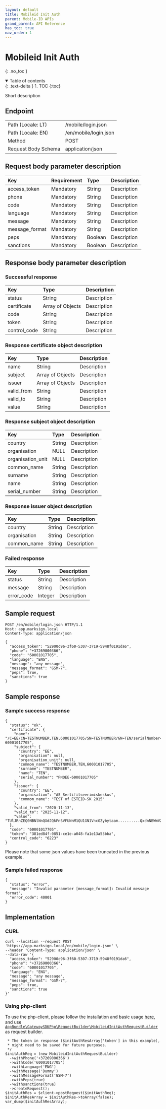 ```yaml
---
layout: default
title: Mobileid Init Auth
parent: Mobile-ID APIs
grand_parent: API Reference
has_toc: true
nav_order: 1
---
```


# Mobileid Init Auth
{: .no_toc }

<details open markdown="block">
  <summary>
    Table of contents
  </summary>
  {: .text-delta }
1. TOC
{:toc}
</details>

Short description

## Endpoint

<table>
  <tbody>
    <tr>
      <td>Path (Locale: LT)</td>
      <td>/mobile/login.json</td>
    </tr>
    <tr>
      <td>Path (Locale: EN)</td>
      <td>/en/mobile/login.json</td>
    </tr>
    <tr>
      <td>Method</td>
      <td>POST</td>
    </tr>
    <tr>
      <td>Request Body Schema</td>
      <td>application/json</td>
    </tr>
  </tbody>
</table>



## Request body parameter description

| Key | Requirement | Type | Description |
| :--- | :--- | :--- | :--- |
| access_token | Mandatory | String | Description |
| phone | Mandatory | String | Description |
| code | Mandatory | String | Description |
| language | Mandatory | String | Description |
| message | Mandatory | String | Description |
| message_format | Mandatory | String | Description |
| peps | Mandatory | Boolean | Description |
| sanctions | Mandatory | Boolean | Description |



## Response body parameter description

### Successful response

| Key | Type | Description |
| :--- | :--- | :--- |
| status | String | Description |
| certificate | Array of Objects | Description |
| code | String | Description |
| token | String | Description |
| control_code | String | Description |

### Response certificate object description

| Key | Type | Description |
| :--- | :--- | :--- |
| name | String | Description |
| subject | Array of Objects | Description |
| issuer | Array of Objects | Description |
| valid_from | String | Description |
| valid_to | String | Description |
| value | String | Description |

### Response subject object description

| Key | Type | Description |
| :--- | :--- | :--- |
| country | String | Description |
| organisation | NULL | Description |
| organisation_unit | NULL | Description |
| common_name | String | Description |
| surname | String | Description |
| name | String | Description |
| serial_number | String | Description |

### Response issuer object description

| Key | Type | Description |
| :--- | :--- | :--- |
| country | String | Description |
| organisation | String | Description |
| common_name | String | Description |



### Failed response

| Key | Type | Description |
| :--- | :--- | :--- |
| status | String | Description |
| message | String | Description |
| error_code | Integer | Description |



## Sample request

```
POST /en/mobile/login.json HTTP/1.1
Host: app.marksign.local
Content-Type: application/json

{
  "access_token": "52900c96-3f60-5307-3719-5948f0191da6",
  "phone": "+37269000366",
  "code": "60001017705",
  "language": "ENG",
  "message": "any message",
  "message_format": "GSM-7",
  "peps": true,
  "sanctions": true
}
```

## Sample response

### Sample success response

```
{
  "status": "ok",
  "certificate": {
    "name": "/C=EE/CN=TESTNUMBER,TEN,60001017705/SN=TESTNUMBER/GN=TEN/serialNumber=PNOEE-60001017705",
    "subject": {
      "country": "EE",
      "organisation": null,
      "organisation_unit": null,
      "common_name": "TESTNUMBER,TEN,60001017705",
      "surname": "TESTNUMBER",
      "name": "TEN",
      "serial_number": "PNOEE-60001017705"
    },
    "issuer": {
      "country": "EE",
      "organisation": "AS Sertifitseerimiskeskus",
      "common_name": "TEST of ESTEID-SK 2015"
    },
    "valid_from": "2020-11-13",
    "valid_to": "2025-11-12",
    "value": "TUlJRnZEQ0NBNlNnQXdJQkFnSVFUNnM1QU1GN1VncGZybytaam..........QxdnNBWmVZRGlveURtejVEaVg5QUlPWUtkWVhxOGZRT2k3ND0="
  },
  "code": "60001017705",
  "token": "381ed84f-0851-ce1e-a048-fa1e13a53bba",
  "control_code": "6223"
}
```

Please note that some json values have been truncated in the previous example.

### Sample failed response

```
{
  "status": "error",
  "message": "Invalid parameter [message_format]: Invalid message format",
  "error_code": 40001
}
```

## Implementation

### CURL

```
curl --location --request POST 'https://app.marksign.local/en/mobile/login.json' \
--header 'Content-Type: application/json' \
--data-raw '{
  "access_token": "52900c96-3f60-5307-3719-5948f0191da6",
  "phone": "+37269000366",
  "code": "60001017705",
  "language": "ENG",
  "message": "any message",
  "message_format": "GSM-7",
  "peps": true,
  "sanctions": true
}'
```

### Using php-client

To use the php-client, please follow the installation and basic usage [here](/documentation/sdk-php-client.html#usage), and use [`AppBundle\GatewaySDKPhp\RequestBuilder\MobileidInitAuthRequestBuilder`](/documentation/class-ref/GatewaySDKPhp/RequestBuilder/MobileidInitAuthRequestBuilder.html) as request builder.

```
 * The token in response ($initAuthResArray['token'] in this example),
 * might need to be saved for future purposes.
 */
$initAuthReq = (new MobileidInitAuthRequestBuilder)
  ->withPhone('+37269000366')
  ->withCode('60001017705')
  ->withLanguage('ENG')
  ->withMessage('Dummy')
  ->withMessageFormat('GSM-7')
  ->withPeps(true)
  ->withsanctions(true)
  ->createRequest();
$initAuthRes = $client->postRequest($initAuthReq);
$initAuthResArray = $initAuthRes->toArray(false);
var_dump($initAuthResArray);

```
